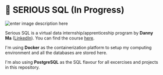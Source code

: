 # :scroll: SERIOUS SQL (**In Progress**)
![enter image description here](https://media-exp1.licdn.com/dms/image/C5616AQF5O1dkN-3QTA/profile-displaybackgroundimage-shrink_350_1400/0/1631419468795?e=1648080000&v=beta&t=0hs2Lc2I3ksdIApH2B_W_vCi1kNRxs9oRyH1Zr68_Jw) 


Serious SQL is a virtual data internship/apprenticeship program by **Danny Ma** ([LinkedIn](https://www.linkedin.com/in/datawithdanny/)). You can find the course [here](https://www.datawithdanny.com/courses/serious-sql).

I'm using **Docker** as the containerization platform to setup my computing environment and all the databases are stored here.

I'm also using **PostgreSQL** as the SQL flavour for all excercises and projects in this repository.
